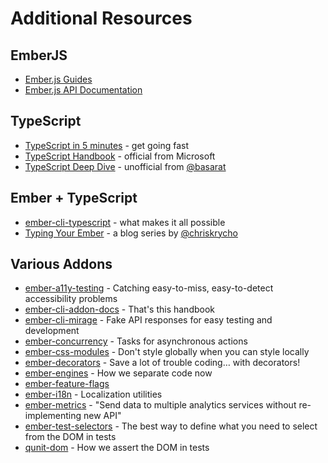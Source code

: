 # Additional Resources

## EmberJS
- [Ember.js Guides](https://guides.emberjs.com)
- [Ember.js API Documentation](https://emberjs.com/api/ember/release)

## TypeScript
- [TypeScript in 5 minutes](https://www.typescriptlang.org/docs/handbook/typescript-in-5-minutes.html) - get going fast
- [TypeScript Handbook](https://www.typescriptlang.org/docs/handbook/basic-types.html) - official from Microsoft
- [TypeScript Deep Dive](https://basarat.gitbooks.io/typescript/) - unofficial from [@basarat](http://basarat.com)

## Ember + TypeScript
- [ember-cli-typescript](https://github.com/typed-ember/ember-cli-typescript/blob/master/README.md) - what makes it all possible
- [Typing Your Ember](https://www.chriskrycho.com/typing-your-ember.html) - a blog series by [@chriskrycho](https://www.chriskrycho.com/about.html)

## Various Addons
- [ember-a11y-testing](https://github.com/ember-a11y/ember-a11y-testing) - Catching easy-to-miss, easy-to-detect accessibility problems
- [ember-cli-addon-docs](https://github.com/ember-learn/ember-cli-addon-docs) - That's this handbook
- [ember-cli-mirage](http://www.ember-cli-mirage.com) - Fake API responses for easy testing and development
- [ember-concurrency](http://ember-concurrency.com/docs/introduction/) - Tasks for asynchronous actions
- [ember-css-modules](https://github.com/salsify/ember-css-modules) - Don't style globally when you can style locally
- [ember-decorators](https://github.com/ember-decorators/ember-decorators) - Save a lot of trouble coding… with decorators!
- [ember-engines](https://github.com/ember-engines/ember-engines) - How we separate code now
- [ember-feature-flags](https://github.com/kategengler/ember-feature-flags)
- [ember-i18n](https://github.com/jamesarosen/ember-i18n) - Localization utilities
- [ember-metrics](https://github.com/poteto/ember-metrics) - "Send data to multiple analytics services without re-implementing new API"
- [ember-test-selectors](https://github.com/simplabs/ember-test-selectors) - The best way to define what you need to select from the DOM in tests
- [qunit-dom](https://github.com/simplabs/qunit-dom) - How we assert the DOM in tests
